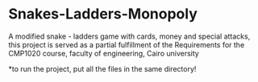 # Snakes-Ladders-Monopoly
A modified snake - ladders game with cards, money and special attacks, this project is served as a partial fulfillment of the Requirements for the CMP1020 course, faculty of engineering, Cairo university 

*to run the project, put all the files in the same directory!
